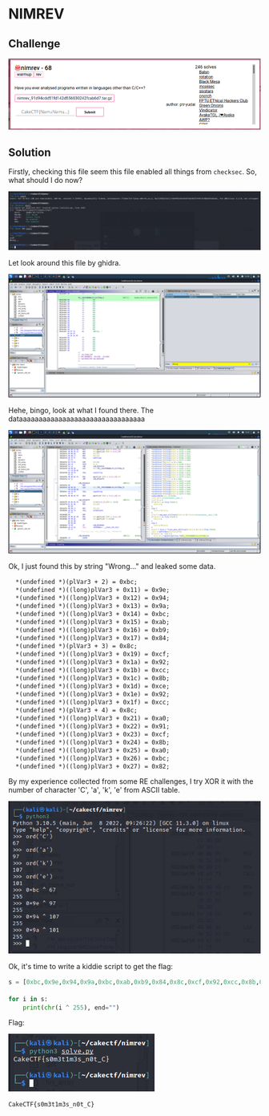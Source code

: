 # NIMREV

## Challenge

![challenge](https://github.com/TwentySick/CTF/blob/d671ca795459810020ec707edf2a4e35ad11dcb4/2022/CakeCTF2022/reverse_engineering/nimrev/images/challenge.png)

## Solution
Firstly, checking this file seem this file enabled all things from `checksec`. So, what should I do now?

![check](https://github.com/TwentySick/CTF/blob/d671ca795459810020ec707edf2a4e35ad11dcb4/2022/CakeCTF2022/reverse_engineering/nimrev/images/check.png)

Let look around this file by ghidra.

![finding](https://github.com/TwentySick/CTF/blob/d671ca795459810020ec707edf2a4e35ad11dcb4/2022/CakeCTF2022/reverse_engineering/nimrev/images/finding.png)

Hehe, bingo, look at what I found there. The dataaaaaaaaaaaaaaaaaaaaaaaaaaaaaaaa

![found](https://github.com/TwentySick/CTF/blob/d671ca795459810020ec707edf2a4e35ad11dcb4/2022/CakeCTF2022/reverse_engineering/nimrev/images/found.png)

Ok, I just found this by string "Wrong..." and leaked some data.

```
  *(undefined *)(plVar3 + 2) = 0xbc;
  *(undefined *)((long)plVar3 + 0x11) = 0x9e;
  *(undefined *)((long)plVar3 + 0x12) = 0x94;
  *(undefined *)((long)plVar3 + 0x13) = 0x9a;
  *(undefined *)((long)plVar3 + 0x14) = 0xbc;
  *(undefined *)((long)plVar3 + 0x15) = 0xab;
  *(undefined *)((long)plVar3 + 0x16) = 0xb9;
  *(undefined *)((long)plVar3 + 0x17) = 0x84;
  *(undefined *)(plVar3 + 3) = 0x8c;
  *(undefined *)((long)plVar3 + 0x19) = 0xcf;
  *(undefined *)((long)plVar3 + 0x1a) = 0x92;
  *(undefined *)((long)plVar3 + 0x1b) = 0xcc;
  *(undefined *)((long)plVar3 + 0x1c) = 0x8b;
  *(undefined *)((long)plVar3 + 0x1d) = 0xce;
  *(undefined *)((long)plVar3 + 0x1e) = 0x92;
  *(undefined *)((long)plVar3 + 0x1f) = 0xcc;
  *(undefined *)(plVar3 + 4) = 0x8c;
  *(undefined *)((long)plVar3 + 0x21) = 0xa0;
  *(undefined *)((long)plVar3 + 0x22) = 0x91;
  *(undefined *)((long)plVar3 + 0x23) = 0xcf;
  *(undefined *)((long)plVar3 + 0x24) = 0x8b;
  *(undefined *)((long)plVar3 + 0x25) = 0xa0;
  *(undefined *)((long)plVar3 + 0x26) = 0xbc;
  *(undefined *)((long)plVar3 + 0x27) = 0x82;
```

By my experience collected from some RE challenges, I try XOR it with the number of character 'C', 'a', 'k', 'e' from ASCII table.

![realized](https://github.com/TwentySick/CTF/blob/d671ca795459810020ec707edf2a4e35ad11dcb4/2022/CakeCTF2022/reverse_engineering/nimrev/images/realized.png)

Ok, it's time to write a kiddie script to get the flag:

```python
s = [0xbc,0x9e,0x94,0x9a,0xbc,0xab,0xb9,0x84,0x8c,0xcf,0x92,0xcc,0x8b,0xce,0x92,0xcc,0x8c,0xa0,0x91,0xcf,0x8b,0xa0,0xbc,0x82]

for i in s:
    print(chr(i ^ 255), end="")
```
Flag:

![flag](https://github.com/TwentySick/CTF/blob/d671ca795459810020ec707edf2a4e35ad11dcb4/2022/CakeCTF2022/reverse_engineering/nimrev/images/flag.png)

```
CakeCTF{s0m3t1m3s_n0t_C} 
```
